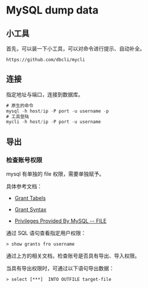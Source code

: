 # MySQL dump data 



## 小工具

首先，可以装一下小工具，可以对命令进行提示、自动补全。

`https://github.com/dbcli/mycli`



## 连接 

指定地址与端口，连接到数据库。

```sql
# 原生的命令
mysql -h host/ip -P port -u username -p
# 工具登陆
mycli -h host/ip -P port -u username
```



## 导出

### 检查账号权限

mysql 有单独的 file 权限，需要单独赋予。

具体参考文档：

- [Grant Tabels](https://dev.mysql.com/doc/mysql-security-excerpt/5.7/en/grant-tables.html)

- [Grant Syntax](https://dev.mysql.com/doc/refman/5.7/en/grant.html)
- [Privileges Provided By MySQL -- FILE](https://dev.mysql.com/doc/refman/5.7/en/privileges-provided.html#priv_file)

通过 SQL 语句查看指定用户权限：

```shell
> show grants fro username
```

通过上方的相关文档，检查账号是否具有导出、导入权限。

当具有导出权限时，可通过以下语句导出数据：

```shell
> select [***]  INTO OUTFILE target-file
```



